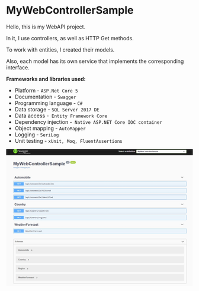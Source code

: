 # MyWebControllerSample

Hello, this is my WebAPI project.

In it, I use controllers, as well as HTTP Get methods.

To work with entities, I created their models. 

Also, each model has its own service that implements the corresponding interface.

**Frameworks and libraries used:**
+ Platform - ` ASP.Net Core 5 `
+ Documentation - `Swagger`
+ Programming language - `C#`
+ Data storage - `SQL Server 2017 DE`
+ Data access -` Entity Framework Core`
+ Dependency injection -` Native ASP.NET Core IOC container`
+ Object mapping - `AutoMapper`
+ Logging - `SeriLog`
+ Unit testing - `xUnit, Moq, FluentAssertions` 


![web api](/web-api.jpg)

